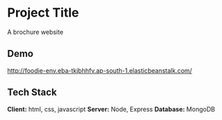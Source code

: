 
# Project Title
A brochure website

## Demo
http://foodie-env.eba-tkjbhhfv.ap-south-1.elasticbeanstalk.com/

## Tech Stack
**Client:** html, css, javascript
**Server:** Node, Express
**Database:** MongoDB

